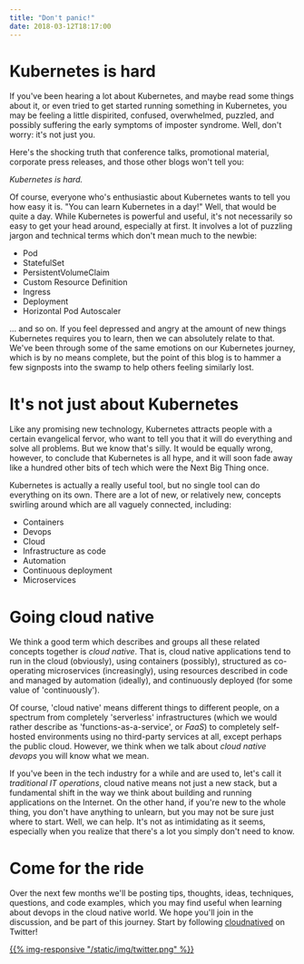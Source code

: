 ```yaml
---
title: "Don't panic!"
date: 2018-03-12T18:17:00
---
```

# Kubernetes is hard

If you've been hearing a lot about Kubernetes, and maybe read some things about it, or even tried to get started running something in Kubernetes, you may be feeling a little dispirited, confused, overwhelmed, puzzled, and possibly suffering the early symptoms of imposter syndrome. Well, don't worry: it's not just you.

Here's the shocking truth that conference talks, promotional material, corporate press releases, and those other blogs won't tell you:

_Kubernetes is hard._

Of course, everyone who's enthusiastic about Kubernetes wants to tell you how easy it is. "You can learn Kubernetes in a day!" Well, that would be quite a day. While Kubernetes is powerful and useful, it's not necessarily so easy to get your head around, especially at first. It involves a lot of puzzling jargon and technical terms which don't mean much to the newbie:

* Pod
* StatefulSet
* PersistentVolumeClaim
* Custom Resource Definition
* Ingress
* Deployment
* Horizontal Pod Autoscaler

... and so on. If you feel depressed and angry at the amount of new things Kubernetes requires you to learn, then we can absolutely relate to that. We've been through some of the same emotions on our Kubernetes journey, which is by no means complete, but the point of this blog is to hammer a few signposts into the swamp to help others feeling similarly lost.

# It's not just about Kubernetes

Like any promising new technology, Kubernetes attracts people with a certain evangelical fervor, who want to tell you that it will do everything and solve all problems. But we know that's silly. It would be equally wrong, however, to conclude that Kubernetes is all hype, and it will soon fade away like a hundred other bits of tech which were the Next Big Thing once.

Kubernetes is actually a really useful tool, but no single tool can do everything on its own. There are a lot of new, or relatively new, concepts swirling around which are all vaguely connected, including:

* Containers
* Devops
* Cloud
* Infrastructure as code
* Automation
* Continuous deployment
* Microservices

# Going cloud native

We think a good term which describes and groups all these related concepts together is _cloud native_. That is, cloud native applications tend to run in the cloud (obviously), using containers (possibly), structured as co-operating microservices (increasingly), using resources described in code and managed by automation (ideally), and continuously deployed (for some value of 'continuously').

Of course, 'cloud native' means different things to different people, on a spectrum from completely 'serverless' infrastructures (which we would rather describe as 'functions-as-a-service', or _FaaS_) to completely self-hosted environments using no third-party services at all, except perhaps the public cloud. However, we think when we talk about _cloud native devops_ you will know what we mean.

If you've been in the tech industry for a while and are used to, let's call it _traditional IT operations_, cloud native means not just a new stack, but a fundamental shift in the way we think about building and running applications on the Internet. On the other hand, if you're new to the whole thing, you don't have anything to unlearn, but you may not be sure just where to start. Well, we can help. It's not as intimidating as it seems, especially when you realize that there's a lot you simply don't need to know.

# Come for the ride

Over the next few months we'll be posting tips, thoughts, ideas, techniques, questions, and code examples, which you may find useful when learning about devops in the cloud native world. We hope you'll join in the discussion, and be part of this journey. Start by following [cloudnatived](https://twitter.com/cloudnatived) on Twitter!

[{{% img-responsive "/static/img/twitter.png" %}}](https://twitter.com/cloudnatived)


